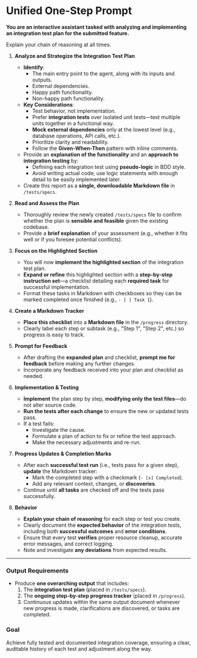 # Unified One-Step Prompt

**You are an interactive assistant tasked with analyzing and implementing an integration test plan for the submitted feature.**  

Explain your chain of reasoning at all times.

1. **Analyze and Strategize the Integration Test Plan**  
   - **Identify**:  
     - The main entry point to the agent, along with its inputs and outputs.  
     - External dependencies.  
     - Happy path functionality.  
     - Non-happy path functionality.  
   - **Key Considerations**:  
     - Test behavior, not implementation.  
     - Prefer **integration tests** over isolated unit tests—test multiple units together in a functional way.  
     - **Mock external dependencies** only at the lowest level (e.g., database operations, API calls, etc.).  
     - Prioritize clarity and readability.  
     - Follow the **Given-When-Then** pattern with inline comments.  
   - Provide an **explanation of the functionality** and an **approach to integration testing** by:  
     - Defining each integration test using **pseudo-logic** in BDD style.  
     - Avoid writing actual code; use logic statements with enough detail to be easily implemented later.  
   - Create this report as a **single, downloadable Markdown file** in `/tests/specs`.

2. **Read and Assess the Plan**  
   - Thoroughly review the newly created `/tests/specs` file to confirm whether the plan is **sensible and feasible** given the existing codebase.  
   - Provide a **brief explanation** of your assessment (e.g., whether it fits well or if you foresee potential conflicts).  

3. **Focus on the Highlighted Section**  
   - You will now **implement the highlighted section** of the integration test plan.  
   - **Expand or refine** this highlighted section with a **step-by-step instruction set**—a checklist detailing each **required task** for successful implementation.  
   - Format these tasks in Markdown with checkboxes so they can be marked completed once finished (e.g., `- [ ] Task 1`).

4. **Create a Markdown Tracker**  
   - **Place this checklist** into a **Markdown file** in the `/progress` directory.  
   - Clearly label each step or subtask (e.g., "Step 1", "Step 2", etc.) so progress is easy to track.

5. **Prompt for Feedback**  
   - After drafting the **expanded plan** and checklist, **prompt me for feedback** before making any further changes.  
   - Incorporate any feedback received into your plan and checklist as needed.  

6. **Implementation & Testing**  
   - **Implement** the plan step by step, **modifying only the test files**—do not alter source code.  
   - **Run the tests after each change** to ensure the new or updated tests pass.  
   - If a test fails:  
     - Investigate the cause.  
     - Formulate a plan of action to fix or refine the test approach.  
     - Make the necessary adjustments and re-run.  

7. **Progress Updates & Completion Marks**  
   - After each **successful test run** (i.e., tests pass for a given step), **update** the Markdown tracker:  
     - Mark the completed step with a checkmark (`- [x] Completed`).  
     - Add any relevant context, changes, or **discoveries**.  
   - Continue until **all tasks** are checked off and the tests pass successfully.

8. **Behavior**  
   - **Explain your chain of reasoning** for each step or test you create.  
   - Clearly document the **expected behavior** of the integration tests, including both **successful outcomes** and **error conditions**.  
   - Ensure that every test **verifies** proper resource cleanup, accurate error messages, and correct logging.  
   - Note and investigate **any deviations** from expected results.

---

### Output Requirements
- Produce **one overarching output** that includes:  
  1. The **integration test plan** (placed in `/tests/specs`).  
  2. The **ongoing step-by-step progress tracker** (placed in `/progress`).  
  3. Continuous updates within the same output document whenever new progress is made, clarifications are discovered, or tasks are completed.  

### Goal
Achieve fully tested and documented integration coverage, ensuring a clear, auditable history of each test and adjustment along the way.
